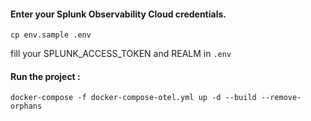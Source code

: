 #### Enter your Splunk Observability Cloud credentials.
```cp env.sample .env```

fill your SPLUNK_ACCESS_TOKEN and REALM in `.env`

#### Run the project :

```docker-compose -f docker-compose-otel.yml up -d --build --remove-orphans```